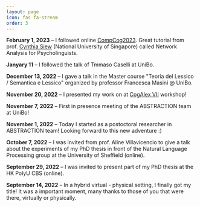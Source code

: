```yaml
---
layout: page
icon: fas fa-stream
order: 3
---
```

**February 1, 2023** – I followed online <a href="https://sites.google.com/view/compcog23/home">CompCog2023</a>. Great tutorial from prof. <a href="http://hello.csqsiew.xyz/">Cynthia Siew</a> (National University of Singapore) called Network Analysis for Psycholinguists.

**Janyary 11**   – I followed the talk of Tmmaso Caselli at UniBo.

**December 13, 2022** – I gave a talk in the Master course "Teoria del Lessico / Semantica e Lessico" organized by professor Francesca Masini @ UniBo.

**November 20, 2022** – I presented my work on at <a href="https://sites.google.com/view/cogalexvii2022/home">CogAlex VII</a> workshop!

**November 7, 2022**  – First in presence meeting of the ABSTRACTION team at UniBo!

**November 1, 2022**  – Today I started as a postoctoral researcher in <a href="https://www.abstractionproject.eu/"></a>ABSTRACTION team! Looking forward to this new adventure :)

**October 7, 2022** – I was invited from prof. Aline Villavicencio to give a talk about the experiments of my PhD thesis in front of the Natural Language Processing group at the University of Sheffield (online).

**September 29, 2022** – I was invited to present part of my PhD thesis at the HK PolyU CBS (online).

**September 14, 2022** – In a hybrid virtual - physical setting, I finally got my title! It was a important moment, many thanks to those of you that were there, virtually or physically.
